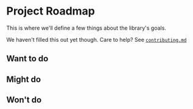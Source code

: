 # Project Roadmap

This is where we'll define a few things about the library's goals.

We haven't filled this out yet though. Care to help? See [`contributing.md`][contributing-link]

## Want to do

## Might do

## Won't do

[contributing-link]: https://github.com/ship7software/ship-7-api-lib/blob/master/contributing.md
